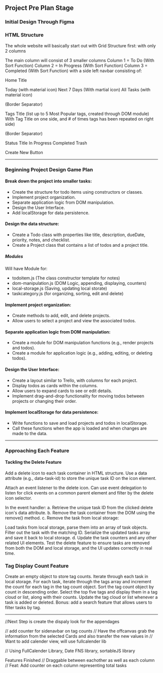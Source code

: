 ## Project Pre Plan Stage

### Initial Design Through Figma


### HTML Structure
The whole website will basically start out with Grid Structure first:
with only 2 columns

The main column will consist of 3 smaller columns
Column 1 = To Do (With Sort Function)
Column 2 = In Progress (With Sort Function)
Column 3 = Completed (With Sort Function)
with a side left navbar consisting of:

Home Title

Today (with material icon)
Next 7 Days (With martial icon)
All Tasks (with material icon)

(Border Separator)

Tags Title
(list up to 5 Most Popular tags, created through DOM module)
With Tag Title on one side, and # of times tags has been repeated on right side)

(Border Separator)

Status Title
In Progress
Completed
Trash

Create New Button

---

### Beginning Project Design Game Plan

#### Break down the project into smaller tasks:
* Create the structure for todo items using constructors or classes.
* Implement project organization.
* Separate application logic from DOM manipulation.
* Design the User Interface.
* Add localStorage for data persistence.

#### Design the data structure:
* Create a Todo class with properties like title, description, dueDate, priority, notes, and checklist.
* Create a Project class that contains a list of todos and a project title.
##### Modules
Will have Module for:
* todoitem.js (The class constructor template for notes)
* dom-manipulation.js (DOM Logic, appending, displaying, counters)
* local-storage.js (Saving, updating local storate)
* taskcategory.js (for organizing, sorting, edit and delete)


#### Implement project organization:
* Create methods to add, edit, and delete projects.
* Allow users to select a project and view the associated todos.

#### Separate application logic from DOM manipulation:
* Create a module for DOM manipulation functions (e.g., render projects and todos).
* Create a module for application logic (e.g., adding, editing, or deleting todos).

#### Design the User Interface:
* Create a layout similar to Trello, with columns for each project.
* Display todos as cards within the columns.
* Allow users to expand cards to see or edit details.
* Implement drag-and-drop functionality for moving todos between projects or changing their order.

#### Implement localStorage for data persistence:
* Write functions to save and load projects and todos in localStorage.
* Call these functions when the app is loaded and when changes are made to the data.

----------------------------------------

### Approaching Each Feature 
#### Tackling the Delete Feature
Add a delete icon to each task container in HTML structure. Use a data attribute (e.g., data-task-id) to store the unique task ID on the icon element.

Attach an event listener to the delete icon. Can use event delegation to listen for click events on a common parent element and filter by the delete icon selector.

In the event handler:
a. Retrieve the unique task ID from the clicked delete icon's data attribute.
b. Remove the task container from the DOM using the remove() method.
c. Remove the task from local storage:

Load tasks from local storage, parse them into an array of task objects.
Filter out the task with the matching ID.
Serialize the updated tasks array and save it back to local storage.
d. Update the task counters and any other related UI elements.
Test the delete feature to ensure tasks are removed from both the DOM and local storage, and the UI updates correctly in real time.

### Tag Display Count Feature
Create an empty object to store tag counts.
Iterate through each task in local storage.
For each task, iterate through the tags array and increment the count for each tag in the tag count object.
Sort the tag count object by count in descending order.
Select the top five tags and display them in a tag cloud or list, along with their counts.
Update the tag cloud or list whenever a task is added or deleted.
Bonus: add a search feature that allows users to filter tasks by tag.


----------------------------------------


//Next Step is create the dispaly look for the appendages



// add counter for sidenavbar on tag counts
// Have the offcanvas grab the information from the selected Cards and also transfer the new values in
// Want to add calender view, will use fullcalender lib



// Using FullCalender Library, Date FNS library, sortableJS library

Features Finished
// Draggable between eachother as well as each column
// Feat: Add counter on each column representing total tasks